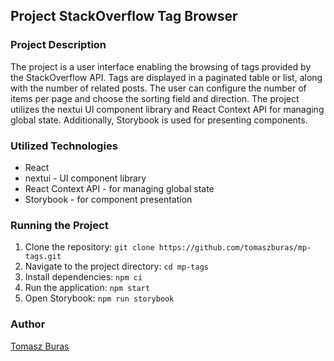 ## Project StackOverflow Tag Browser

### Project Description

The project is a user interface enabling the browsing of tags provided by the StackOverflow API. Tags are displayed in a paginated table or list, along with the number of related posts. The user can configure the number of items per page and choose the sorting field and direction. The project utilizes the nextui UI component library and React Context API for managing global state. Additionally, Storybook is used for presenting components.

### Utilized Technologies

- React
- nextui - UI component library
- React Context API - for managing global state
- Storybook - for component presentation

### Running the Project

1. Clone the repository: `git clone https://github.com/tomaszburas/mp-tags.git`
2. Navigate to the project directory: `cd mp-tags`
3. Install dependencies: `npm ci`
4. Run the application: `npm start`
5. Open Storybook: `npm run storybook`

### Author

[Tomasz Buras](https://github.com/tomaszburas/)
